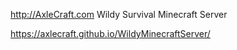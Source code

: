 http://AxleCraft.com Wildy Survival Minecraft Server

https://axlecraft.github.io/WildyMinecraftServer/
